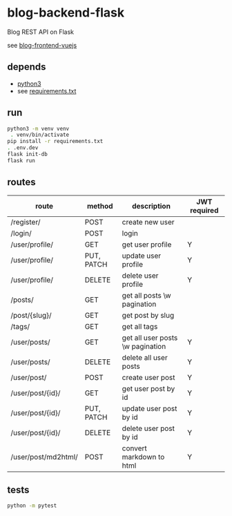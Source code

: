# blog-backend-flask

Blog REST API on Flask

see [blog-frontend-vuejs](https://github.com/qbbr/blog-fontend-vuejs)

## depends

 * [python3](https://www.python.org/)
 * see [requirements.txt](requirements.txt)

## run

```bash
python3 -m venv venv
 . venv/bin/activate
pip install -r requirements.txt
. .env.dev
flask init-db
flask run
```

## routes

| route               | method     | description                      | JWT required |
|---------------------|------------|----------------------------------|--------------|
| /register/          | POST       | create new user                  |              |
| /login/             | POST       | login                            |              |
| /user/profile/      | GET        | get user profile                 | Y            |
| /user/profile/      | PUT, PATCH | update user profile              | Y            |
| /user/profile/      | DELETE     | delete user profile              | Y            |
| /posts/             | GET        | get all posts \w pagination      |              |
| /post/{slug}/       | GET        | get post by slug                 |              |
| /tags/              | GET        | get all tags                     |              |
| /user/posts/        | GET        | get all user posts \w pagination | Y            |
| /user/posts/        | DELETE     | delete all user posts            | Y            |
| /user/post/         | POST       | create user post                 | Y            |
| /user/post/{id}/    | GET        | get user post by id              | Y            |
| /user/post/{id}/    | PUT, PATCH | update user post by id           | Y            |
| /user/post/{id}/    | DELETE     | delete user post by id           | Y            |
| /user/post/md2html/ | POST       | convert markdown to html         | Y            |

## tests

```bash
python -m pytest
```
